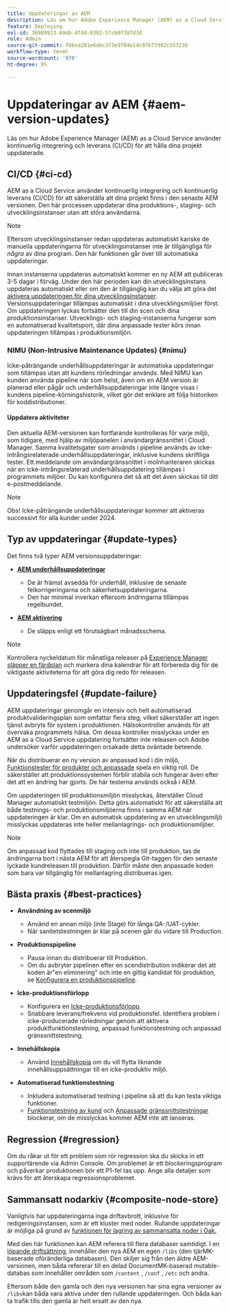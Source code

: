 ```yaml
---
title: Uppdateringar av AEM
description: Läs om hur Adobe Experience Manager (AEM) as a Cloud Service använder kontinuerlig integrering och leverans (CI/CD) för att hålla dina projekt uppdaterade.
feature: Deploying
exl-id: 36989913-69db-4f4d-8302-57c60f387d3d
role: Admin
source-git-commit: f66ea281e6abc373e9704e14c97b77d82c55323b
workflow-type: tm+mt
source-wordcount: '970'
ht-degree: 0%

---
```



# Uppdateringar av AEM {#aem-version-updates}

Läs om hur Adobe Experience Manager (AEM) as a Cloud Service använder kontinuerlig integrering och leverans (CI/CD) för att hålla dina projekt uppdaterade.

## CI/CD {#ci-cd}

AEM as a Cloud Service använder kontinuerlig integrering och kontinuerlig leverans (CI/CD) för att säkerställa att dina projekt finns i den senaste AEM versionen. Den här processen uppdaterar dina produktions-, staging- och utvecklingsinstanser utan att störa användarna.

>[!NOTE]
> Eftersom utvecklingsinstanser redan uppdateras automatiskt kanske de manuella uppdateringarna för utvecklingsinstanser inte är tillgängliga för _några_ av dina program. Den här funktionen går över till automatiska uppdateringar.

Innan instanserna uppdateras automatiskt kommer en ny AEM att publiceras 3-5 dagar i förväg. Under den här perioden kan din utvecklingsinstans uppdateras automatiskt eller om den är tillgänglig kan du välja att göra det [aktivera uppdateringen för dina utvecklingsinstanser](/help/implementing/cloud-manager/manage-environments.md#updating-dev-environment). Versionsuppdateringar tillämpas automatiskt i dina utvecklingsmiljöer först. Om uppdateringen lyckas fortsätter den till din scen och dina produktionsinstanser. Utvecklings- och staging-instanserna fungerar som en automatiserad kvalitetsport, där dina anpassade tester körs innan uppdateringen tillämpas i produktionsmiljön.

### NIMU (Non-Intrusive Maintenance Updates) {#nimu}

Icke-påträngande underhållsuppdateringar är automatiska uppdateringar som tillämpas utan att kundens rörledningar används.
Med NIMU kan kunden använda pipeline när som helst, även om en AEM version är planerad eller pågår och underhållsuppdateringar inte längre visas i kundens pipeline-körningshistorik, vilket gör det enklare att följa historiken för koddistributioner.

#### Uppdatera aktiviteter

Den aktuella AEM-versionen kan fortfarande kontrolleras för varje miljö, som tidigare, med hjälp av miljöpanelen i användargränssnittet i Cloud Manager. Samma kvalitetsgater som används i pipeline används av icke-intrångsrelaterade underhållsuppdateringar, inklusive kundens skriftliga tester.
Ett meddelande om användargränssnittet i molnhanteraren skickas när en icke-intrångsrelaterad underhållsuppdatering tillämpas i programmets miljöer. Du kan konfigurera det så att det även skickas till ditt e-postmeddelande.

>[!NOTE]
>
> Obs! Icke-påträngande underhållsuppdateringar kommer att aktiveras successivt för alla kunder under 2024.


## Typ av uppdateringar {#update-types}

Det finns två typer AEM versionsuppdateringar:

* [**AEM underhållsuppdateringar**](/help/release-notes/maintenance/latest.md)

   * De är främst avsedda för underhåll, inklusive de senaste felkorrigeringarna och säkerhetsuppdateringarna.
   * Den har minimal inverkan eftersom ändringarna tillämpas regelbundet.

* [**AEM aktivering**](/help/release-notes/release-notes-cloud/release-notes-current.md)

   * De släpps enligt ett förutsägbart månadsschema.

>[!NOTE]
>
> Kontrollera nyckeldatum för månatliga releaser på [Experience Manager släpper en färdplan](https://experienceleague.adobe.com/docs/experience-manager-release-information/aem-release-updates/update-releases-roadmap.html#aem-as-cloud-service) och markera dina kalendrar för att förbereda dig för de viktigaste aktiviteterna för att göra dig redo för releasen.

## Uppdateringsfel {#update-failure}

AEM uppdateringar genomgår en intensiv och helt automatiserad produktvalideringsplan som omfattar flera steg, vilket säkerställer att ingen tjänst avbryts för system i produktionen. Hälsokontroller används för att övervaka programmets hälsa. Om dessa kontroller misslyckas under en AEM as a Cloud Service uppdatering fortsätter inte releasen och Adobe undersöker varför uppdateringen orsakade detta oväntade beteende.

När du distribuerar en ny version av anpassad kod i din miljö, [Funktionstester för produkter och anpassade](/help/implementing/cloud-manager/overview-test-results.md#functional-testing) spela en viktig roll. De säkerställer att produktionssystemen förblir stabila och fungerar även efter det att en ändring har gjorts. De här testerna används också i AEM.

Om uppdateringen till produktionsmiljön misslyckas, återställer Cloud Manager automatiskt testmiljön. Detta görs automatiskt för att säkerställa att både testnings- och produktionsmiljöerna finns i samma AEM när uppdateringen är klar.
Om en automatisk uppdatering av en utvecklingsmiljö misslyckas uppdateras inte heller mellanlagrings- och produktionsmiljöer.

>[!NOTE]
>
>Om anpassad kod flyttades till staging och inte till produktion, tas de ändringarna bort i nästa AEM för att återspegla Git-taggen för den senaste lyckade kundreleasen till produktion. Därför måste den anpassade koden som bara var tillgänglig för mellanlagring distribueras igen.

## Bästa praxis {#best-practices}

* **Användning av scenmiljö**
   * Använd en annan miljö (inte Stage) för långa QA-/UAT-cykler.
   * När sanitetstestningen är klar på scenen går du vidare till Production.

* **Produktionspipeline**
   * Pausa innan du distribuerar till Produktion.
   * Om du avbryter pipelinen efter en scendistribution indikerar det att koden är&quot;en eliminering&quot; och inte en giltig kandidat för produktion, se [Konfigurera en produktionspipeline](/help/implementing/cloud-manager/configuring-pipelines/configuring-production-pipelines.md).

* **Icke-produktionsförlopp**
   * Konfigurera en [Icke-produktionsförlopp](/help/implementing/cloud-manager/configuring-pipelines/configuring-non-production-pipelines.md#full-stack-code).
   * Snabbare leverans/frekvens vid produktionsfel. Identifiera problem i icke-producerade rörledningar genom att aktivera produktfunktionstestning, anpassad funktionstestning och anpassad gränssnittstestning.

* **Innehållskopia**
   * Använd [Innehållskopia](/help/implementing/developing/tools/content-copy.md) om du vill flytta liknande innehållsuppsättningar till en icke-produktiv miljö.

* **Automatiserad funktionstestning**
   * Inkludera automatiserad testning i pipeline så att du kan testa viktiga funktioner.
   * [Funktionstestning av kund](/help/implementing/cloud-manager/functional-testing.md#custom-functional-testing) och [Anpassade gränssnittstestningar](/help/implementing/cloud-manager/functional-testing.md#custom-ui-testing) blockerar, om de misslyckas kommer AEM inte att lanseras.

## Regression {#regression}

Om du råkar ut för ett problem som rör regression ska du skicka in ett supportärende via Admin Console. Om problemet är ett blockeringsprogram och påverkar produktionen bör ett P1-fel tas upp. Ange alla detaljer som krävs för att återskapa regressionsproblemet.

## Sammansatt nodarkiv {#composite-node-store}

Vanligtvis har uppdateringarna inga driftavbrott, inklusive för redigeringsinstansen, som är ett kluster med noder. Rullande uppdateringar är möjliga på grund av [funktionen för lagring av sammansatta noder i Oak.](https://jackrabbit.apache.org/oak/docs/nodestore/compositens.html)

Med den här funktionen kan AEM referera till flera databaser samtidigt. I en [löpande driftsättning](/help/implementing/deploying/overview.md#how-rolling-deployments-work), innehåller den nya AEM en egen `/libs` (den tjärMK-baserade oföränderliga databasen). Den skiljer sig från den äldre AEM-versionen, men båda refererar till en delad DocumentMK-baserad mutable-databas som innehåller områden som `/content` , `/conf` , `/etc` och andra.

Eftersom både den gamla och den nya versionen har sina egna versioner av `/libs`kan båda vara aktiva under den rullande uppdateringen. Och båda kan ta trafik tills den gamla är helt ersatt av den nya.

